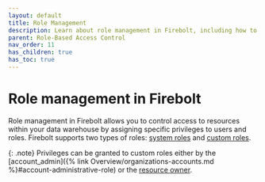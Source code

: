 ```yaml
---
layout: default
title: Role Management
description: Learn about role management in Firebolt, including how to create, assign, and manage roles to control user access and permissions across your databases.
parent: Role-Based Access Control
nav_order: 11
has_children: true
has_toc: true
---
```


# Role management in Firebolt 

Role management in Firebolt allows you to control access to resources within your data warehouse by assigning specific privileges to users and roles. Firebolt supports two types of roles: [system roles](system-roles.md) and [custom roles](custom-roles.md). 

{: .note}
Privileges can be granted to custom roles either by the [account_admin]({% link Overview/organizations-accounts.md %}#account-administrative-role) or the [resource owner](../ownership.md). 

